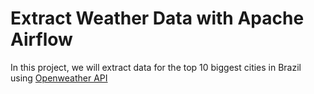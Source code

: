 # Extract Weather Data with Apache Airflow 

In this project, we will extract data for the top 10 biggest cities in Brazil using [Openweather API](https://openweathermap.org/api)